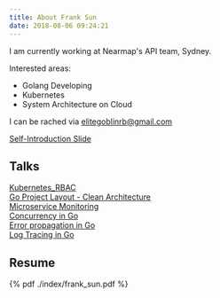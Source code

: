 ```yaml
---
title: About Frank Sun
date: 2018-08-06 09:24:21
---
```


I am currently working at Nearmap's API team, Sydney.  

Interested areas:

*  Golang Developing
*  Kubernetes
*  System Architecture on Cloud

I can be rached via elitegoblinrb@gmail.com

[Self-Introduction Slide](https://go-talks.appspot.com/github.com/eliteGoblin/Notes/intro/main.slide#1)




## Talks

[Kubernetes_RBAC](https://go-talks.appspot.com/github.com/eliteGoblin/talks/Kubernetes_RBAC/slide/main.slide)  
[Go Project Layout - Clean Architecture](https://go-talks.appspot.com/github.com/eliteGoblin/talks/clean_architecture/slide/clean_arch.slide)  
[Microservice Monitoring](https://go-talks.appspot.com/github.com/eliteGoblin/talks/monitoring/slide/main.slide)  
[Concurrency in Go](https://go-talks.appspot.com/github.com/eliteGoblin/talks/concurrency/slide/main.slide)  
[Error propagation in Go](https://go-talks.appspot.com/github.com/eliteGoblin/Notes/talks/error_handling/main.slide)  
[Log Tracing in Go](https://go-talks.appspot.com/github.com/eliteGoblin/talks/trace_in_golang/slide/main.slide)  



## Resume

{% pdf ./index/frank_sun.pdf %}
